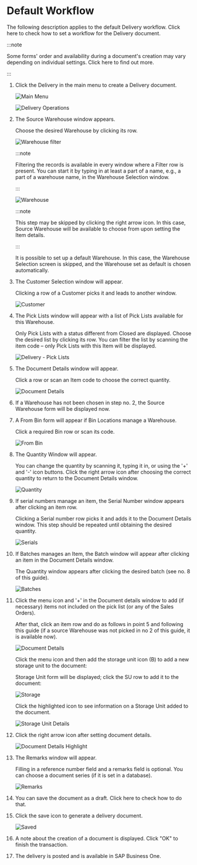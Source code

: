 # Default Workflow

The following description applies to the default Delivery workflow. Click here to check how to set a workflow for the Delivery document.

:::note

Some forms' order and availability during a document's creation may vary depending on individual settings. Click here to find out more.

:::

1. Click the Delivery in the main menu to create a Delivery document.

    ![Main Menu](./media/wms-delivery.png)

    ![Delivery Operations](./media/delivery-operations.png)

2. The Source Warehouse window appears.

    Choose the desired Warehouse by clicking its row.

    ![Warehouse filter](./media/warehouse-filter.png)

    :::note

    Filtering the records is available in every window where a Filter row is present. You can start it by typing in at least a part of a name, e.g., a part of a warehouse name, in the Warehouse Selection window.

    :::

    ![Warehouse](./media/delivery-warehouse.png)

    :::note

    This step may be skipped by clicking the right arrow icon. In this case, Source Warehouse will be available to choose from upon setting the Item details.

    :::

    It is possible to set up a default Warehouse. In this case, the Warehouse Selection screen is skipped, and the Warehouse set as default is chosen automatically.

3. The Customer Selection window will appear.

    Clicking a row of a Customer picks it and leads to another window.

    ![Customer](./media/customer-selection.png)

4. The Pick Lists window will appear with a list of Pick Lists available for this Warehouse.

    Only Pick Lists with a status different from Closed are displayed. Choose the desired list by clicking its row. You can filter the list by scanning the item code – only Pick Lists with this Item will be displayed.

    ![Delivery - Pick Lists](./media/delivery-pick-lists.png)

5. The Document Details window will appear.

    Click a row or scan an Item code to choose the correct quantity.

    ![Document Details](./media/doc-det-so.png)

6. If a Warehouse has not been chosen in step no. 2, the Source Warehouse form will be displayed now.

7. A From Bin form will appear if Bin Locations manage a Warehouse.

    Click a required Bin row or scan its code.

    ![From Bin](./media/delivery-from-bin.png)

8. The Quantity Window will appear.

    You can change the quantity by scanning it, typing it in, or using the '+' and '-'  icon buttons. Click the right arrow icon after choosing the correct quantity to return to the Document Details window.

    ![Quantity](./media/delivery-quantity-A00001.png)

9. If serial numbers manage an item, the Serial Number window appears after clicking an item row.

    Clicking a Serial number row picks it and adds it to the Document Details window. This step should be repeated until obtaining the desired quantity.

    ![Serials](./media/delivery-serials-2.png)

10. If Batches manages an Item, the Batch window will appear after clicking an item in the Document Details window.

    The Quantity window appears after clicking the desired batch (see no. 8 of this guide).

    ![Batches](./media/delivery-batches.png)

11. Click the menu icon and '+' in the Document details window to add (if necessary) items not included on the pick list (or any of the Sales Orders).

    After that, click an item row and do as follows in point 5 and following this guide (if a source Warehouse was not picked in no 2 of this guide, it is available now).

    ![Document Details](./media/doc-det-empty.png)

    Click the menu icon and then add the storage unit icon (B) to add a new storage unit to the document:

    Storage Unit form will be displayed; click the SU row to add it to the document:

    ![Storage](./media/delivery-batches.png)

    Click the highlighted icon to see information on a Storage Unit added to the document.

    ![Storage Unit Details](./media/delivery-storage-unit-details.png)

12. Click the right arrow icon after setting document details.

    ![Document Details Highlight](./media/delivery-document-details-highlight-2.png)

13. The Remarks window will appear.

    Filling in a reference number field and a remarks field is optional. You can choose a document series (if it is set in a database).

    ![Remarks](./media/delivery-remarks-3.png)

14. You can save the document as a draft. Click here to check how to do that.

15. Click the save icon to generate a delivery document.

    ![Saved](./media/delivery-saved.png)

16. A note about the creation of a document is displayed. Click "OK" to finish the transaction.

17. The delivery is posted and is available in SAP Business One.
